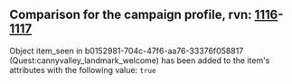 ## Comparison for the campaign profile, rvn: [1116](https://github.com/PRO100KatYT/FortniteProfileRevisions/tree/main/profiles/campaign/1116%20campaign.json)-[1117](https://github.com/PRO100KatYT/FortniteProfileRevisions/tree/main/profiles/campaign/1117%20campaign.json)

Object item_seen in b0152981-704c-47f6-aa76-33376f058817 (Quest:cannyvalley_landmark_welcome) has been added to the item's attributes with the following value: `true`
<br><br>
